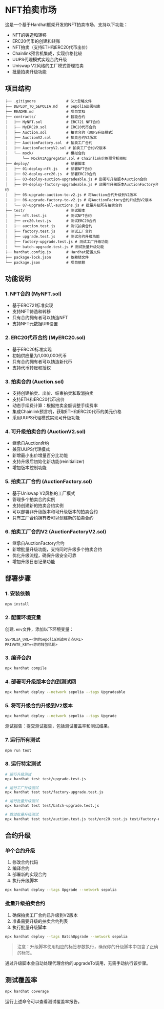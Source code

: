 # NFT拍卖市场

这是一个基于Hardhat框架开发的NFT拍卖市场，支持以下功能：
- NFT的铸造和转移
- ERC20代币的创建和转账
- NFT拍卖（支持ETH和ERC20代币出价）
- Chainlink预言机集成，实现价格比较
- UUPS代理模式实现合约升级
- Uniswap V2风格的工厂模式管理拍卖
- 批量拍卖升级功能

## 项目结构

```
├── .gitignore              # Git忽略文件
├── DEPLOY_TO_SEPOLIA.md    # Sepolia部署指南
├── README.md               # 项目文档
├── contracts/              # 智能合约
│   ├── MyNFT.sol           # ERC721 NFT合约
│   ├── MyERC20.sol         # ERC20代币合约
│   ├── Auction.sol         # 拍卖合约（UUPS升级模式）
│   ├── AuctionV2.sol       # 拍卖合约V2版本
│   ├── AuctionFactory.sol  # 拍卖工厂合约
│   ├── AuctionFactoryV2.sol # 拍卖工厂合约V2版本
│   └── mock/               # 模拟合约
│       └── MockV3Aggregator.sol # Chainlink价格预言机模拟
├── deploy/                 # 部署脚本
│   ├── 01-deploy-nft.js    # 部署NFT合约
│   ├── 02-deploy-erc20.js  # 部署ERC20合约
│   ├── 03-deploy-auction-upgradeable.js # 部署可升级版本Auction合约
│   ├── 04-deploy-factory-upgradeable.js # 部署可升级版本AuctionFactory合约
│   ├── 05-upgrade-auction-to-v2.js # 将Auction合约升级到V2版本
│   ├── 06-upgrade-factory-to-v2.js # 将AuctionFactory合约升级到V2版本
│   └── 07-upgrade-all-auctions.js # 批量升级所有拍卖合约
├── test/                   # 测试脚本
│   ├── nft.test.js         # 测试NFT合约
│   ├── erc20.test.js       # 测试ERC20合约
│   ├── auction.test.js     # 测试拍卖合约
│   ├── factory.test.js     # 测试工厂合约
│   ├── upgrade.test.js     # 测试合约升级功能
│   ├── factory-upgrade.test.js # 测试工厂升级功能
│   └── batch-upgrade.test.js # 测试批量升级功能
├── hardhat.config.js       # Hardhat配置文件
├── package-lock.json       # 依赖锁文件
└── package.json            # 项目依赖
```

## 功能说明

### 1. NFT合约 (MyNFT.sol)
- 基于ERC721标准实现
- 支持NFT铸造和转移
- 只有合约拥有者可以铸造NFT
- 支持NFT元数据URI设置

### 2. ERC20代币合约 (MyERC20.sol)
- 基于ERC20标准实现
- 初始供应量为1,000,000代币
- 只有合约拥有者可以铸造新代币
- 支持代币转账和授权

### 3. 拍卖合约 (Auction.sol)
- 支持创建拍卖、出价、结束拍卖和取消拍卖
- 支持ETH和ERC20代币出价
- 动态手续费计算：根据拍卖金额调整手续费率
- 集成Chainlink预言机，获取ETH和ERC20代币的美元价格
- 采用UUPS代理模式实现可升级功能

### 4. 可升级拍卖合约 (AuctionV2.sol)
- 继承自Auction合约
- 兼容UUPS代理模式
- 新增最小出价增量百分比功能
- 支持升级后初始化新功能(reinitializer)
- 增加版本控制功能

### 5. 拍卖工厂合约 (AuctionFactory.sol)
- 基于Uniswap V2风格的工厂模式
- 管理多个拍卖合约实例
- 支持创建新的拍卖合约实例
- 可以部署非升级版本和可升级版本的拍卖合约
- 只有工厂合约拥有者可以创建新的拍卖合约

### 6. 拍卖工厂合约V2 (AuctionFactoryV2.sol)
- 继承自AuctionFactory合约
- 新增批量升级功能，支持同时升级多个拍卖合约
- 优化升级流程，确保升级安全可靠
- 增加升级日志记录功能

## 部署步骤

### 1. 安装依赖

```bash
npm install
```

### 2. 配置环境变量

创建`.env`文件，添加以下环境变量：

```
SEPOLIA_URL=<你的Sepolia测试网节点URL>
PRIVATE_KEY=<你的钱包私钥>
```

### 3. 编译合约
```bash
npx hardhat compile
```

### 4. 部署可升级版本合约到测试网

```bash
npx hardhat deploy --network sepolia --tags Upgradeable
```

### 5. 将可升级合约升级到V2版本

```bash
npx hardhat deploy --network sepolia --tags Upgrade
```
测试报告：提交测试报告，包括测试覆盖率和测试结果。

### 7. 运行所有测试

```bash
npm run test
```

### 8. 运行特定测试

```bash
# 运行升级测试
npx hardhat test test/upgrade.test.js

# 运行工厂升级测试
npx hardhat test test/factory-upgrade.test.js

# 运行批量升级测试
npx hardhat test test/batch-upgrade.test.js

# 跳过批量升级测试
npx hardhat test test/auction.test.js test/erc20.test.js test/factory-upgrade.test.js test/factory.test.js test/nft.test.js test/upgrade.test.js
```

## 合约升级

### 单个合约升级
1. 修改合约代码
2. 编译合约
3. 部署新的实现合约
4. 执行升级脚本

```bash
npx hardhat deploy --tags Upgrade --network sepolia
```

### 批量升级拍卖合约
1. 确保拍卖工厂合约已升级到V2版本
2. 准备需要升级的拍卖合约列表
3. 执行批量升级脚本

```bash
npx hardhat deploy --tags BatchUpgrade --network sepolia
```

> 注意：升级脚本使用相应的标签参数执行，确保你的升级脚本中包含了正确的标签。

通过升级脚本会自动处理代理合约的upgradeTo调用，无需手动执行该步骤。


## 测试覆盖率

```bash
npx hardhat coverage
```

运行上述命令可以查看测试覆盖率报告。
